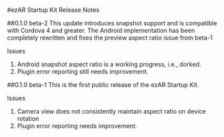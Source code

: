 #ezAR Startup Kit Release Notes

##0.1.0 beta-2
This update introduces snapshot support and is compatible with Cordova 4 and greater. 
The Android implementation has been completely rewritten and fixes the preview aspect ratio issue from beta-1

Issues
1. Android snapshot aspect ratio is a working progress, i.e., dorked.
2. Plugin error reporting still needs improvement.


##0.1.0 beta-1
This is the first public release of the ezAR Startup Kit.

Issues
1. Camera view does not consistently maintain aspect ratio on device rotation
2. Plugin error reporting needs improvement.

